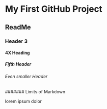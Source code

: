 # My First GitHub Project

## ReadMe

### Header 3

#### 4X Heading

##### Fifth Header

###### Even smaller Header

####### Limits of Markdown

lorem ipsum dolor
